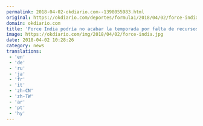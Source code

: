 ```yaml
---
permalink: 2018-04-02-okdiario.com--1398055983.html
original: https://okdiario.com/deportes/formula1/2018/04/02/force-india-falta-recursos-2052116
domain: okdiario.com
title: 'Force India podría no acabar la temporada por falta de recursos'
image: https://okdiario.com/img/2018/04/02/force-india.jpg
date: 2018-04-02 10:28:26
category: news
translations: 
 - 'en'
 - 'de'
 - 'ru'
 - 'ja'
 - 'fr'
 - 'it'
 - 'zh-CN'
 - 'zh-TW'
 - 'ar'
 - 'pt'
 - 'hy'
---
```


